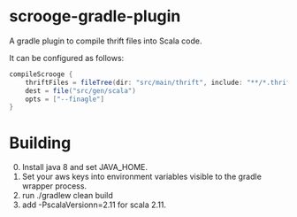 scrooge-gradle-plugin
=====================

A gradle plugin to compile thrift files into Scala code.  

It can be configured as follows:
```Groovy
compileScrooge {
    thriftFiles = fileTree(dir: "src/main/thrift", include: "**/*.thrift")
    dest = file("src/gen/scala")
    opts = ["--finagle"]
}
```

# Building

0. Install java 8 and set JAVA_HOME.
1. Set your aws keys into environment variables visible to the gradle wrapper process.
2. run ./gradlew clean build
3. add -PscalaVersionn=2.11 for scala 2.11.
